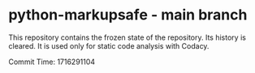 # python-markupsafe - main branch

This repository contains the frozen state of the repository.
Its history is cleared. It is used only for static code
analysis with Codacy.

Commit Time: 1716291104